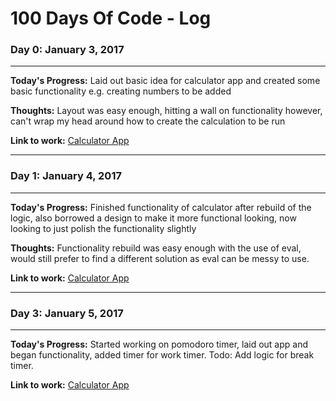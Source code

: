 # 100 Days Of Code - Log

### Day 0: January 3, 2017
---
**Today's Progress:** Laid out basic idea for calculator app and created some basic functionality e.g. creating numbers to be added

**Thoughts:** Layout was easy enough, hitting a wall on functionality however, can't wrap my head around how to create the calculation to be run

**Link to work:** [Calculator App](http://codepen.io/Hourglassdev/pen/oBNoye)

---
### Day 1: January 4, 2017
---

**Today's Progress:** Finished functionality of calculator after rebuild of the logic, also borrowed a design to make it more functional looking, now looking to just polish the functionality slightly

**Thoughts:** Functionality rebuild was easy enough with the use of eval, would still prefer to find a different solution as eval can be messy to use.

**Link to work:** [Calculator App](http://codepen.io/Hourglassdev/pen/oBNoye)

---
### Day 3: January 5, 2017
---

**Today's Progress:** Started working on pomodoro timer, laid out app and began functionality, added timer for work timer. Todo: Add logic for break timer.

**Link to work:** [Calculator App](http://codepen.io/Hourglassdev/pen/oBNoye)